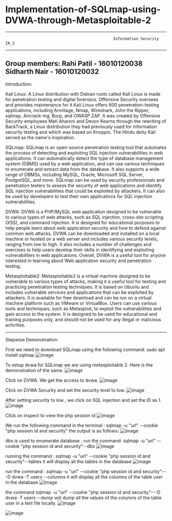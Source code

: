 #                                 Implementation-of-SQLmap-using-DVWA-through-Metasploitable-2
---------------------------------------------------------------------------------------------------------------------------------------------------------------
                                                   Information Security IA_2
---------------------------------------------------------------------------------------------------------------------------------------------------------------
Group members: Rahi Patil - 16010120038 Sidharth Nair - 16010120032
---------------------------------------------------------------------------------------------------------------------------------------------------------------

Introduction:

Kali Linux: 
A Linux distribution with Debian roots called Kali Linux is made for penetration testing and digital forensics. Offensive Security oversees and provides maintenance for it.Kali Linux offers 600 penetration-testing applications, including Armitage, Nmap, Wireshark, John the Ripper, sqlmap, Aircrack-ing, Burp, and OWASP ZAP. It was created by Offensive Security employees Mati Aharoni and Devon Kearns through the rewriting of BackTrack, a Linux distribution they had previously used for information security testing and which was based on Knoppix. The Hindu deity Kali served as the name's inspiration.

SQLmap: 
SQLmap is an open-source penetration testing tool that automates the process of detecting and exploiting SQL injection vulnerabilities in web applications. It can automatically detect the type of database management system (DBMS) used by a web application, and can use various techniques to enumerate and extract data from the database. It also supports a wide range of DBMSs, including MySQL, Oracle, Microsoft SQL Server, PostgreSQL, and more. SQLmap can be used by security professionals and penetration testers to assess the security of web applications and identify SQL injection vulnerabilities that could be exploited by attackers. It can also be used by developers to test their own applications for SQL injection vulnerabilities.

DVWA: 
DVWA is a PHP/MySQL web application designed to be vulnerable to various types of web attacks, such as SQL injection, cross-site scripting (XSS), and command injection. It is designed for educational purposes to help people learn about web application security and how to defend against common web attacks. DVWA can be downloaded and installed on a local machine or hosted on a web server and includes various security levels, ranging from low to high. It also includes a number of challenges and exercises to help users develop their skills in identifying and exploiting vulnerabilities in web applications. Overall, DVWA is a useful tool for anyone interested in learning about Web application security and penetration testing.

Metasploitable2: 
Metasploitable2 is a virtual machine designed to be vulnerable to various types of attacks, making it a useful tool for testing and practicing penetration testing techniques. It is based on Ubuntu and includes vulnerable services and applications that can be exploited by attackers. It is available for free download and can be run on a virtual machine platform such as VMware or VirtualBox. Users can use various tools and techniques, such as Metasploit, to exploit the vulnerabilities and gain access to the system. It is designed to be used for educational and training purposes only, and should not be used for any illegal or malicious activities.

---------------------------------------------------------------------------------------------------------------------------------------------------------------

Stepwise Demonstration:

First we need to download SQLmap using the following command: sudo apt install sqlmap
![image](https://user-images.githubusercontent.com/82643868/227793227-301bc794-2bf8-4c7a-925d-640b78160cca.png)

To setup dvwa for SQLmap we are using metasploitable 2. Here is the demonstration of the same.
![image](https://user-images.githubusercontent.com/82643868/227793253-6e2152e1-960c-4b5a-8977-5d932ce286e5.png)

Click on DVWA.
We get the access to dvwa.
![image](https://user-images.githubusercontent.com/82643868/227793302-a2a8d75c-cdbc-435c-9f6d-c47b9522a9b9.png)

Click on DVWA Security and set the security level to low.
![image](https://user-images.githubusercontent.com/82643868/227793395-25c13265-cab9-44c9-9d1d-4acc88ec81c6.png)

After setting security to low , we click on SQL injection and set the ID as 1.
![image](https://user-images.githubusercontent.com/82643868/227793479-5d09a115-956a-4ec4-a829-56d0fd32fc8c.png)

Click on inspect to view the php session id
![image](https://user-images.githubusercontent.com/82643868/227793639-f8bd430e-b2cd-4ac8-9b65-1096a4b142e5.png)

We run the following command in the terminal : sqlmap -u "url" --cookie "php session id and security"
the output is as follows:
![image](https://user-images.githubusercontent.com/82643868/227793856-aa2929b6-f708-4e83-8275-10d267b308eb.png)

dbs is used to enumerate database :
run the command: sqlmap -u "url" --cookie "php session id and security"--dbs
![image](https://user-images.githubusercontent.com/82643868/227793984-5b9c4895-b21b-4fa7-9df1-cd9cc89b00d0.png)

running the command : sqlmap -u "url" --cookie "php session id and security"--tables
it will display all the tables in the database
![image](https://user-images.githubusercontent.com/82643868/227794041-9f47d302-e033-43b1-afe2-d8f2ffde1f20.png)

run the command : sqlmap -u "url" --cookie "php session id and security"---D dvwa -T users --columns
it will display all the columns of the table user in the database
![image](https://user-images.githubusercontent.com/82643868/227794081-b211e351-c162-49eb-8e1c-e1c29f83b738.png)

the command sqlmap -u "url" --cookie "php session id and security"---D dvwa -T users --dump
will dump all the values of the columns of the table user in a text file locally.
![image](https://user-images.githubusercontent.com/82643868/227794124-27f72fd7-6c6e-44cf-92ed-88404b4b9bb8.png)


![image](https://user-images.githubusercontent.com/82643868/227794168-70222f7c-2615-4be1-bd81-df604b7d1aa8.png)




